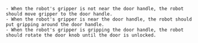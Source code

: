 
    - When the robot's gripper is not near the door handle, the robot should move gripper to the door handle.
    - When the robot's gripper is near the door handle, the robot should put gripping around the door handle.
    - When the robot's gripper is gripping the door handle, the robot should rotate the door knob until the door is unlocked.